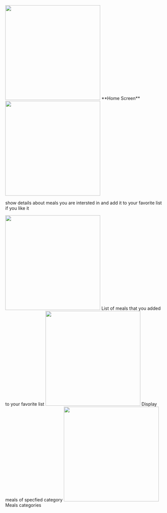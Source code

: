 <img src="https://i.imgur.com/8KqAE7Q.png" width="300">
**Home Screen**
<img src="https://i.imgur.com/kdKJJZl.png" width="300">

show details about meals you are intersted in and add it to your favorite list if you like it 

<img src="https://i.imgur.com/wTLug6I.png" width="300">
List of meals that you added to your favorite list

<img src="https://i.imgur.com/JOEgMRh.png" width="300">
Display meals of specfied category  

<img src="https://i.imgur.com/OSKANuF.png" width="300">
Meals categories 



